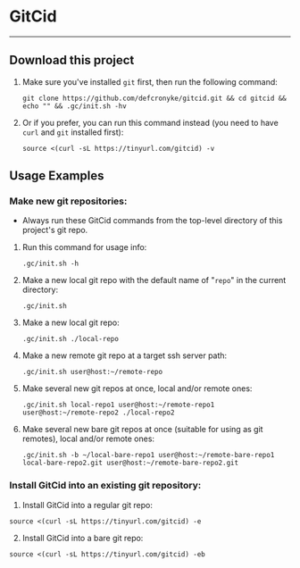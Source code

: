 # GitCid

---

## Download this project

1. Make sure you've installed `git` first, then run the following command:
   ```shell
   git clone https://github.com/defcronyke/gitcid.git && cd gitcid && echo "" && .gc/init.sh -hv
   ```
1. Or if you prefer, you can run this command instead (you need to have `curl` and `git` installed first):
   ```shell
   source <(curl -sL https://tinyurl.com/gitcid) -v
   ```

## Usage Examples

### Make new git repositories:

- Always run these GitCid commands from the top-level directory of this project's git repo.

1. Run this command for usage info:
   ```shell
   .gc/init.sh -h
   ```
1. Make a new local git repo with the default name of "`repo`" in the current directory:
   ```shell
   .gc/init.sh
   ```
1. Make a new local git repo:
   ```shell
   .gc/init.sh ./local-repo
   ```
1. Make a new remote git repo at a target ssh server path:
   ```shell
   .gc/init.sh user@host:~/remote-repo
   ```
1. Make several new git repos at once, local and/or remote ones:
   ```shell
   .gc/init.sh local-repo1 user@host:~/remote-repo1 user@host:~/remote-repo2 ./local-repo2
   ```
1. Make several new bare git repos at once (suitable for using as git remotes), local and/or remote ones:
   ```shell
   .gc/init.sh -b ~/local-bare-repo1 user@host:~/remote-bare-repo1 local-bare-repo2.git user@host:~/remote-bare-repo2.git
   ```

### Install GitCid into an existing git repository:

1. Install GitCid into a regular git repo:

```shell
source <(curl -sL https://tinyurl.com/gitcid) -e
```

2. Install GitCid into a bare git repo:

```shell
source <(curl -sL https://tinyurl.com/gitcid) -eb
```
